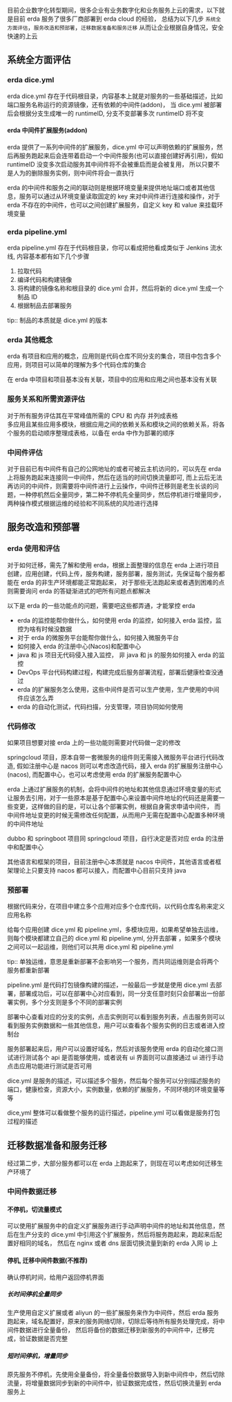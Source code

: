 目前企业数字化转型期间，很多企业有业务数字化和业务服务上云的需求，以下就是目前 erda 服务了很多厂商部署到 erda cloud 的经验，
总结为以下几步 `系统全方面评估`，`服务改造和预部署`，`迁移数据准备和服务迁移` 从而让企业根据自身情况，安全快速的上云

## 系统全方面评估

### erda dice.yml
erda dice.yml 存在于代码根目录，内容基本上就是对服务的一些基础描述，比如端口服务名称运行的资源镜像，还有依赖的中间件(addon)，
当 dice.yml 被部署后会根据分支生成唯一的 runtimeID, 分支不变部署多次 runtimeID 将不变

#### erda 中间件扩展服务(addon)

erda 提供了一系列中间件的扩展服务，dice.yml 中可以声明依赖的扩展服务，然后再服务跑起来后会连带着启动一个中间件服务(也可以直接创建好再引用)，假如 runtimeID 没变多次启动服务其中间件将不会被重启而是会被复用，
所以只要不是人为的删除服务实例，则中间件将会一直执行

erda 的中间件和服务之间的联动则是根据环境变量来提供地址端口或者其他信息，服务可以通过从环境变量读取固定的 key 来对中间件进行连接和操作，对于 erda 不存在的中间件，也可以之间创建扩展服务，自定义 key 和 value 来挂载环境变量

### erda pipeline.yml

erda pipeline.yml 存在于代码根目录，你可以看成把他看成类似于 Jenkins 流水线, 内容基本都有如下几个步骤

1. 拉取代码
2. 编译代码和构建镜像
3. 将构建的镜像名称和根目录的 dice.yml 合并，然后将新的 dice.yml 生成一个制品 ID
4. 根据制品去部署服务

tip:: 制品的本质就是 dice.yml 的版本

### erda 其他概念

erda 有项目和应用的概念，应用则是代码仓库不同分支的集合，项目中包含多个应用，则项目可以简单的理解为多个代码仓库的集合

在 erda 中项目和项目基本没有关联，项目中的应用和应用之间也基本没有关联

### 服务关系和所需资源评估

对于所有服务评估其在平常峰值所需的 CPU 和 内存 并列成表格    
多应用且某些应用多模块，根据应用之间的依赖关系和模块之间的依赖关系，将各个服务的启动顺序整理成表格，以备在 erda 中作为部署的顺序

### 中间件评估

对于目前已有中间件有自己的公网地址的或者可被云主机访问的，可以先在 erda 上将服务跑起来连接同一中间件，然后在适当的时间切换流量即可, 
而上云后无法再访问的中间件，则需要将中间件进行上云操作，中间件迁移则是老生长谈的问题，一种停机然后全量同步，第二种不停机先全量同步，然后停机进行增量同步，
两种操作模式根据运维的经验和不同系统的风险进行选择


## 服务改造和预部署

### erda 使用和评估

对于如何迁移，需先了解和使用 erda，根据上面整理的信息在 erda 上进行项目创建，应用创建，代码上传，服务构建，服务部署，服务测试，先保证每个服务都能在 erda 的非生产环境都能正常跑起来，
对于那些无法跑起来或者遇到困难的点则需要询问 erda 的答疑渐进式的吧所有问题点都解决

以下是 erda 的一些功能点的问题，需要吧这些都弄通，才能掌控 erda

- erda 的监控能帮你做什么，如何使用 erda 的监控，如何接入 erda 监控，监控为啥有时候没数据
- 对于 erda 的微服务平台能帮你做什么，如何接入微服务平台
- 如何接入 erda 的注册中心(Nacos)和配置中心
- java 和 js 项目无代码侵入接入监控， 非 java 和 js 的服务如何接入 erda 的监控
- DevOps 平台代码构建过程，构建完成后服务部署流程，部署后健康检查没通过
- erda 的扩展服务怎么使用，这些中间件是否可以生产使用，生产使用的中间件应该怎么弄
- erda 的自动化测试，代码扫描，分支管理，项目协同如何使用

### 代码修改

如果项目想要对接 erda 上的一些功能则需要对代码做一定的修改

springcloud 项目，原本自带一套微服务的组件则无需接入微服务平台进行代码改造, 假如注册中心是 nacos 则可以考虑改造代码，接入 erda 的扩展服务注册中心(nacos), 而配置中心，也可以考虑使用 erda 的扩展服务配置中心

erda 上通过扩展服务的机制，会将中间件的地址和其他信息通过环境变量的形式让服务去引用，对于一些原本是基于配置中心来设置中间件地址的代码还是需要一些变更，这样做的目的是，可以让各个部署实例，根据自身需求申请中间件，
而中间件地址变更的时候无需修改任何配置，从而用户无需在配置中心配置多种环境的中间件地址

dubbo 和 springboot 项目同 springcloud 项目，自行决定是否对应 erda 的注册中和配置中心

其他语言和框架的项目，目前注册中心本质就是 nacos 中间件，其他语言或者框架理论上只要支持 nacos 都可以接入，而配置中心目前只支持 java 

### 预部署

根据代码来分，在项目中建立多个应用对应多个仓库代码，以代码仓库名称来定义应用名称

给每个应用创建 dice.yml 和 pipeline.yml，多模块应用，如果希望单独去运维，则每个模块都建立自己的 dice.yml 和 pipeline.yml, 分开去部署
，如果多个模块之间可以一起运维，则他们可以共用 dice.yml 和 pipeline.yml

tip:: 单独运维，意思是重新部署不会影响另一个服务，而共同运维则是会将两个服务都重新部署

pipeline.yml 是代码打包镜像构建的描述，一般最后一步就是使用 dice.yml 去部署，部署成功后，可以在部署中心对应看到，同一分支任意时刻只会部署出一份部署实例，多个分支则是多个不同的部署实例

部署中心查看对应的分支的实例，点击实例则可以看到服务列表，点击服务则可以看到服务实例数据和一些其他信息，用户可以查看各个服务实例的日志或者进入控制台

服务部署起来后，用户可以设置好域名，然后对该服务使用 erda 的自动化接口测试进行测试各个 api 是否能够使用，或者说有 ui 界面则可以直接通过 ui 进行手动点击应用功能进行测试是否可用

dice.yml 是服务的描述，可以描述多个服务，然后每个服务可以分别描述服务的端口，健康检查，资源大小，实例数量，依赖的扩展服务，不同环境的环境变量等等

dice,yml 整体可以看做整个服务的运行描述，pipeline.yml 可以看做是服务打包过程的描述

## 迁移数据准备和服务迁移

经过第二步，大部分服务都可以在 erda 上跑起来了，则现在可以考虑如何迁移生产环境了

### 中间件数据迁移

#### 不停机，切流量模式

可以使用扩展服务中的自定义扩展服务进行手动声明中间件的地址和其他信息，然后在生产分支的 dice.yml 中引用这个扩展服务，然后将服务跑起来，跑起来后配置好相同的域名，
然后在 nginx 或者 dns 层面切换流量到新的 erda 入网 ip 上

#### 停机, 迁移中间件数据(不推荐)

确认停机时间，给用户返回停机界面


##### 长时间停机全量同步

生产使用自定义扩展或者 aliyun 的一些扩展服务来作为中间件，然后 erda 服务跑起来，域名配置好，原来的服务网络切除，切除后等待所有服务处理完成，将中间件数据进行全量备份，
然后将备份的数据迁移到新服务的中间件中，迁移完成，验证数据是否完整


##### 短时间停机，增量同步

原先服务不停机，先使用全量备份，将全量备份数据导入到新中间件中，然后切除流量，将增量数据同步到新的中间件中，验证数据完成性，然后切换流量到 erda 服务上
